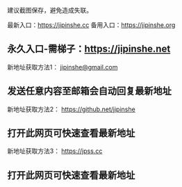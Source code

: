 建议截图保存，避免造成失联。

最新入口：https://jipinshe.cc
备用入口：https://jipinshe.org

永久入口-需梯子：https://jipinshe.net
-------------------------------------------------------------------
新地址获取方法1：
jipinshe@gmail.com

发送任意内容至邮箱会自动回复最新地址
-------------------------------------------------------------------
新地址获取方法2：
https://github.net/jipinshe

打开此网页可快速查看最新地址
-------------------------------------------------------------------
新地址获取方法3：
https://jpss.cc

打开此网页可快速查看最新地址
-------------------------------------------------------------------
